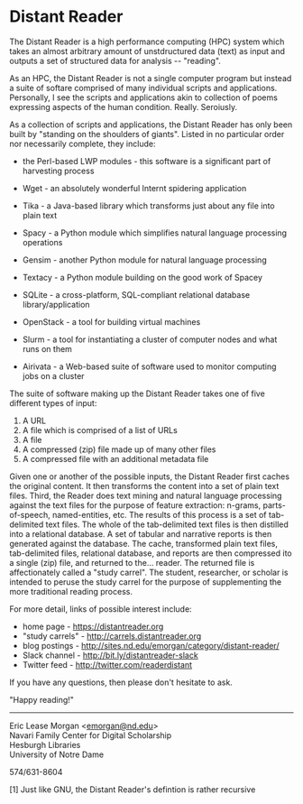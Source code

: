 # Distant Reader

The Distant Reader is a high performance computing (HPC) system which takes an almost arbitrary amount of unstdructured data (text) as input and outputs a set of structured data for analysis -- "reading".

As an HPC, the Distant Reader is not a single computer program but instead a suite of softare comprised of many individual scripts and applications. Personally, I see the scripts and applications akin to collection of poems expressing aspects of the human condition. Really. Seroiusly.

As a collection of scripts and applications, the Distant Reader has only been built by "standing on the shoulders of giants". Listed in no particular order nor necessarily complete, they include:

   * the Perl-based LWP modules - this software is a significant part of harvesting process
   
   * Wget - an absolutely wonderful Internt spidering application
   
   * Tika - a Java-based library which transforms just about any file into plain text
   
   * Spacy - a Python module which simplifies natural language processing operations
   
   * Gensim - another Python module for natural language processing
   
   * Textacy - a Python module building on the good work of Spacey

   * SQLite - a cross-platform, SQL-compliant relational database library/application
   
   * OpenStack - a tool for building virtual machines
   
   * Slurm - a tool for instantiating a cluster of computer nodes and what runs on them
   
   * Airivata - a Web-based suite of software used to monitor computing jobs on a cluster

The suite of software making up the Distant Reader takes one of five different types of input:

   1. A URL
   2. A file which is comprised of a list of URLs
   3. A file
   4. A compressed (zip) file made up of many other files
   5. A compressed file with an additional metadata file
   
Given one or another of the possible inputs, the Distant Reader first caches the original content. It then transforms the content into a set of plain text files. Third, the Reader does text mining and natural language processing against the text files for the purpose of feature extraction: n-grams, parts-of-speech, named-entities, etc. The results of this process is a set of tab-delimited text files. The whole of the tab-delimited text files is then distilled into a relational database. A set of tabular and narrative reports is then generated against the database. The cache, transformed plain text files, tab-delimited files, relational database, and reports are then compressed ito a single (zip) file, and returned to the... reader. The returned file is affectionately called a "study carrel".  The student, researcher, or scholar is intended to peruse the study carrel for the purpose of supplementing the more traditional reading process.

For more detail, links of possible interest include:

  * home page - https://distantreader.org
  * "study carrels" - http://carrels.distantreader.org
  * blog postings - http://sites.nd.edu/emorgan/category/distant-reader/
  * Slack channel - http://bit.ly/distantreader-slack
  * Twitter feed - http://twitter.com/readerdistant

If you have any questions, then please don't hesitate to ask.

"Happy reading!"

--- 
Eric Lease Morgan &lt;emorgan@nd.edu&gt;   
Navari Family Center for Digital Scholarship   
Hesburgh Libraries   
University of Notre Dame   

574/631-8604



[1] Just like GNU, the Distant Reader's defintion is rather recursive
